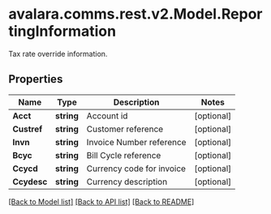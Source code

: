 # avalara.comms.rest.v2.Model.ReportingInformation
Tax rate override information.
## Properties

Name | Type | Description | Notes
------------ | ------------- | ------------- | -------------
**Acct** | **string** | Account id | [optional] 
**Custref** | **string** | Customer reference | [optional] 
**Invn** | **string** | Invoice Number reference | [optional] 
**Bcyc** | **string** | Bill Cycle reference | [optional] 
**Ccycd** | **string** | Currency code for invoice | [optional] 
**Ccydesc** | **string** | Currency description | [optional] 

[[Back to Model list]](../README.md#documentation-for-models) [[Back to API list]](../README.md#documentation-for-api-endpoints) [[Back to README]](../README.md)

